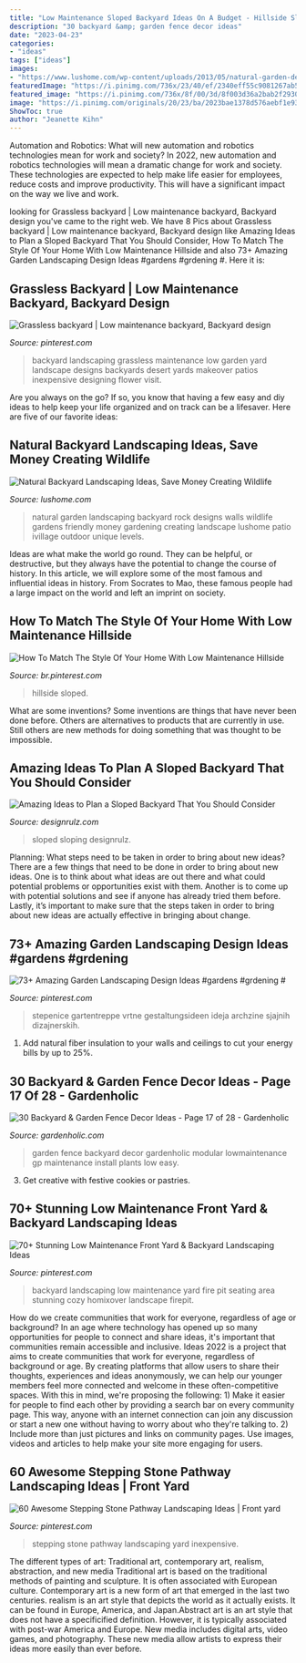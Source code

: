 ```yaml
---
title: "Low Maintenance Sloped Backyard Ideas On A Budget - Hillside Sloped"
description: "30 backyard &amp; garden fence decor ideas"
date: "2023-04-23"
categories:
- "ideas"
tags: ["ideas"]
images:
- "https://www.lushome.com/wp-content/uploads/2013/05/natural-garden-designs-backyard-landscaping-ideas-20.jpg"
featuredImage: "https://i.pinimg.com/736x/23/40/ef/2340eff55c9081267ab584468a9f5666.jpg"
featured_image: "https://i.pinimg.com/736x/8f/00/3d/8f003d36a2bab2f293071dcf13414514.jpg"
image: "https://i.pinimg.com/originals/20/23/ba/2023bae1378d576aebf1e934a4903753.jpg"
ShowToc: true
author: "Jeanette Kihn"
---
```



Automation and Robotics: What will new automation and robotics technologies mean for work and society?
In 2022, new automation and robotics technologies will mean a dramatic change for work and society. These technologies are expected to help make life easier for employees, reduce costs and improve productivity. This will have a significant impact on the way we live and work.

	

		
looking for Grassless backyard | Low maintenance backyard, Backyard design you've came to the right web. We have 8 Pics about Grassless backyard | Low maintenance backyard, Backyard design like Amazing Ideas to Plan a Sloped Backyard That You Should Consider, How To Match The Style Of Your Home With Low Maintenance Hillside and also 73+ Amazing Garden Landscaping Design Ideas #gardens #grdening #. Here it is:
		
    
## Grassless Backyard | Low Maintenance Backyard, Backyard Design

<img loading=lazy src="https://i.pinimg.com/736x/04/70/03/0470037fce47d78ba4477f56e56a0b59--grassless-landscaping-backyards-grassless-backyard-ideas.jpg" onerror="this.onerror=null;this.src='https://tse4.mm.bing.net/th?id=OIP.djqQZ6sBXOWEHxYxxxE_2AHaEK&amp;pid=15.1';" alt="Grassless backyard | Low maintenance backyard, Backyard design">

_Source: pinterest.com_

>backyard landscaping grassless maintenance low garden yard landscape designs backyards desert yards makeover patios inexpensive designing flower visit. 

	

Are you always on the go? If so, you know that having a few easy and diy ideas to help keep your life organized and on track can be a lifesaver. Here are five of our favorite ideas: 

    
## Natural Backyard Landscaping Ideas, Save Money Creating Wildlife

<img loading=lazy src="https://www.lushome.com/wp-content/uploads/2013/05/natural-garden-designs-backyard-landscaping-ideas-20.jpg" onerror="this.onerror=null;this.src='https://tse3.mm.bing.net/th?id=OIP.YnXnwe9_oWBnKzTHRDnLbAHaJ3&amp;pid=15.1';" alt="Natural Backyard Landscaping Ideas, Save Money Creating Wildlife">

_Source: lushome.com_

>natural garden landscaping backyard rock designs walls wildlife gardens friendly money gardening creating landscape lushome patio ivillage outdoor unique levels. 

	

Ideas are what make the world go round. They can be helpful, or destructive, but they always have the potential to change the course of history. In this article, we will explore some of the most famous and influential ideas in history. From Socrates to Mao, these famous people had a large impact on the world and left an imprint on society.

    
## How To Match The Style Of Your Home With Low Maintenance Hillside

<img loading=lazy src="https://i.pinimg.com/736x/23/40/ef/2340eff55c9081267ab584468a9f5666.jpg" onerror="this.onerror=null;this.src='https://tse3.mm.bing.net/th?id=OIP.e6cpvlD-sVRE8spoK83SSgHaFN&amp;pid=15.1';" alt="How To Match The Style Of Your Home With Low Maintenance Hillside">

_Source: br.pinterest.com_

>hillside sloped. 

	

What are some inventions?
Some inventions are things that have never been done before. Others are alternatives to products that are currently in use. Still others are new methods for doing something that was thought to be impossible.

    
## Amazing Ideas To Plan A Sloped Backyard That You Should Consider

<img loading=lazy src="https://cdn.designrulz.com/wp-content/uploads/2015/05/sloped-landscape-design-ideas-designrulz-2.jpg" onerror="this.onerror=null;this.src='https://tse2.mm.bing.net/th?id=OIP.gTGeFpT_Prh8bTU13goqMQHaJ6&amp;pid=15.1';" alt="Amazing Ideas to Plan a Sloped Backyard That You Should Consider">

_Source: designrulz.com_

>sloped sloping designrulz. 

	

Planning: What steps need to be taken in order to bring about new ideas?
There are a few things that need to be done in order to bring about new ideas. One is to think about what ideas are out there and what could potential problems or opportunities exist with them. Another is to come up with potential solutions and see if anyone has already tried them before. Lastly, it’s important to make sure that the steps taken in order to bring about new ideas are actually effective in bringing about change.

    
## 73+ Amazing Garden Landscaping Design Ideas #gardens #grdening #

<img loading=lazy src="https://i.pinimg.com/originals/20/23/ba/2023bae1378d576aebf1e934a4903753.jpg" onerror="this.onerror=null;this.src='https://tse3.mm.bing.net/th?id=OIP.6Ik_g6v2Bjj0g2F3DX7rQgHaL3&amp;pid=15.1';" alt="73+ Amazing Garden Landscaping Design Ideas #gardens #grdening #">

_Source: pinterest.com_

>stepenice gartentreppe vrtne gestaltungsideen ideja archzine sjajnih dizajnerskih. 

	

1. Add natural fiber insulation to your walls and ceilings to cut your energy bills by up to 25%.

    
## 30 Backyard &amp; Garden Fence Decor Ideas - Page 17 Of 28 - Gardenholic

<img loading=lazy src="http://www.gardenholic.com/wp-content/uploads/2019/01/Fence-19-576x1024.jpg" onerror="this.onerror=null;this.src='https://tse1.mm.bing.net/th?id=OIP.6z7k4MAnVVrYHuEYFuaURgHaNK&amp;pid=15.1';" alt="30 Backyard &amp; Garden Fence Decor Ideas - Page 17 of 28 - Gardenholic">

_Source: gardenholic.com_

>garden fence backyard decor gardenholic modular lowmaintenance gp maintenance install plants low easy. 

	

3. Get creative with festive cookies or pastries.

    
## 70+ Stunning Low Maintenance Front Yard &amp; Backyard Landscaping Ideas

<img loading=lazy src="https://i.pinimg.com/736x/8f/00/3d/8f003d36a2bab2f293071dcf13414514.jpg" onerror="this.onerror=null;this.src='https://tse4.mm.bing.net/th?id=OIP.sg7lPUC0cyrqbQN4Jhv9CQHaE7&amp;pid=15.1';" alt="70+ Stunning Low Maintenance Front Yard &amp; Backyard Landscaping Ideas">

_Source: pinterest.com_

>backyard landscaping low maintenance yard fire pit seating area stunning cozy homixover landscape firepit. 

	

How do we create communities that work for everyone, regardless of age or background?
In an age where technology has opened up so many opportunities for people to connect and share ideas, it's important that communities remain accessible and inclusive. Ideas 2022 is a project that aims to create communities that work for everyone, regardless of background or age. By creating platforms that allow users to share their thoughts, experiences and ideas anonymously, we can help our younger members feel more connected and welcome in these often-competitive spaces. With this in mind, we're proposing the following: 1) Make it easier for people to find each other by providing a search bar on every community page. This way, anyone with an internet connection can join any discussion or start a new one without having to worry about who they're talking to. 2) Include more than just pictures and links on community pages. Use images, videos and articles to help make your site more engaging for users.

    
## 60 Awesome Stepping Stone Pathway Landscaping Ideas | Front Yard

<img loading=lazy src="https://i.pinimg.com/736x/50/6c/62/506c62894ddc64765c6669e2ec08680f.jpg" onerror="this.onerror=null;this.src='https://tse1.mm.bing.net/th?id=OIP.evSYEG7BDmd51wgduBvaUQHaNJ&amp;pid=15.1';" alt="60 Awesome Stepping Stone Pathway Landscaping Ideas | Front yard">

_Source: pinterest.com_

>stepping stone pathway landscaping yard inexpensive. 

	

The different types of art: Traditional art, contemporary art, realism, abstraction, and new media
Traditional art is based on the traditional methods of painting and sculpture. It is often associated with European culture. Contemporary art is a new form of art that emerged in the last two centuries. realism is an art style that depicts the world as it actually exists. It can be found in Europe, America, and Japan.Abstract art is an art style that does not have a specificified definition. However, it is typically associated with post-war America and Europe. New media includes digital arts, video games, and photography. These new media allow artists to express their ideas more easily than ever before.

